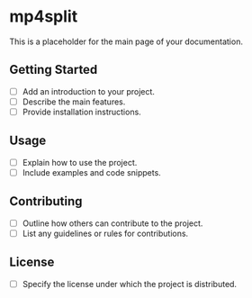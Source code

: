 # mp4split

This is a placeholder for the main page of your documentation.

## Getting Started

- [ ] Add an introduction to your project.
- [ ] Describe the main features.
- [ ] Provide installation instructions.

## Usage

- [ ] Explain how to use the project.
- [ ] Include examples and code snippets.

## Contributing

- [ ] Outline how others can contribute to the project.
- [ ] List any guidelines or rules for contributions.

## License

- [ ] Specify the license under which the project is distributed.